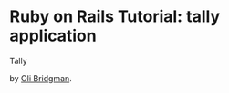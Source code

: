 # Ruby on Rails Tutorial: tally application

Tally

by [Oli Bridgman](https://twitter.com/OliBridgman).